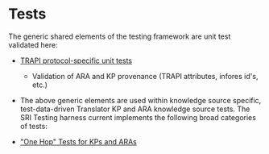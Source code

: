 # Tests

The generic shared elements of the testing framework are unit test validated here:

- [TRAPI protocol-specific unit tests](./translator/trapi/test_trapi.py)
    - Validation of ARA and KP provenance (TRAPI attributes, infores id's, etc.)

- The above generic elements are used within knowledge source specific, test-data-driven Translator KP and ARA knowledge source tests. The SRI Testing harness current implements the following broad categories of tests:

- ["One Hop" Tests for KPs and ARAs](./onehop/README.md)
